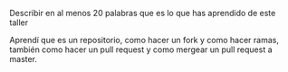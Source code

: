 Describir en al menos 20 palabras que es lo que has aprendido de este
taller

Aprendí que es un repositorio, como hacer un fork y como hacer ramas, también como hacer un pull request y como mergear un pull request a master. 
